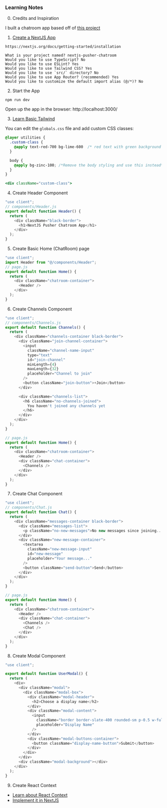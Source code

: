 ### Learning Notes
0. Credits and Inspiration

I built a chatroom app based off of [this project](https://github.com/thuyanduong/pusher-chatroom/tree/master)

1. [Create a NextJS App](https://nextjs.org/docs/getting-started/installation)

`https://nextjs.org/docs/getting-started/installation`

```
What is your project named? nextjs-pusher-chatroom
Would you like to use TypeScript? No
Would you like to use ESLint? Yes
Would you like to use Tailwind CSS? Yes
Would you like to use `src/` directory? No
Would you like to use App Router? (recommended) Yes
Would you like to customize the default import alias (@/*)? No
```

2. Start the App

`npm run dev`

Open up the app in the browser: http://localhost:3000/

3. [Learn Basic Tailwind](https://tailwindcss.com/docs/functions-and-directives)

You can edit the `globals.css` file and add custom CSS classes:

```css
@layer utilities {
  .custom-class {
    @apply text-red-700 bg-lime-600  /* red text with green background */;
  }

  body {
    @apply bg-zinc-100; /*Remove the body styling and use this instead*/
  }
}
```

```jsx
<div className="custom-class">
```

4. Create Header Component

```js
"use client";
// components/Header.js
export default function Header() {
  return (
    <div className="black-border">
      <h1>NextJS Pusher Chatroom App</h1>
    </div>
  );
}
```

5. Create Basic Home (ChatRoom) page

```js
"use client";
import Header from "@/components/Header";
// page.js
export default function Home() {
  return (
    <div className="chatroom-container">
      <Header />
    </div>
  );
}
```

6. Create Channels Component

```js
"use client";
// components/Channels.js
export default function Channels() {
  return (
    <div className="channels-container black-border">
      <div className="join-channel-container">
        <input
          className="channel-name-input"
          type="text"
          id="join-channel"
          minLength={4}
          maxLength={32}
          placeholder="Channel to join"
        />
        <button className="join-button">+Join</button>
      </div>

      <div className="channels-list">
        <h6 className="no-channels-joined">
          You haven't joined any channels yet
        </h6>
      </div>
    </div>
  );
}
```

```js
// page.js
export default function Home() {
  return (
    <div className="chatroom-container">
      <Header />
      <div className="chat-container">
        <Channels />
      </div>
    </div>
  );
}
```

7. Create Chat Component

```js
"use client";
// components/Chat.js
export default function Chat() {
  return (
    <div className="messages-container black-border">
      <div className="messages-list">
        <p className="no-new-messages">No new messages since joining...</p>
      </div>
      <div className="new-message-container">
        <textarea
          className="new-message-input"
          id="new-message"
          placeholder="Your message..."
        />
        <button className="send-button">Send</button>
      </div>
    </div>
  );
}
```

```js
// page.js
export default function Home() {
  return (
    <div className="chatroom-container">
      <Header />
      <div className="chat-container">
        <Channels />
        <Chat />
      </div>
    </div>
  );
}
```

8. Create Modal Component

```js
"use client";

export default function UserModal() {
  return (
    <div>
      <div className="modal">
        <div className="modal-box">
          <div className="modal-header">
            <h2>Choose a display name</h2>
          </div>
          <div className="modal-content">
            <input
              className="border border-slate-400 rounded-sm p-0.5 w-full"
              placeholder="Display Name"
            />
          </div>
          <div className="modal-buttons-container">
            <button className="display-name-button">Submit</button>
          </div>
        </div>
      </div>
      <div className="modal-background"></div>
    </div>
  );
}
```

9. Create React Context
* [Learn about React Context](https://legacy.reactjs.org/docs/context.html)
* [Implement it in NextJS]()

